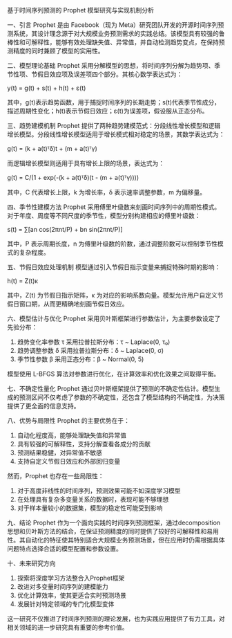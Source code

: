基于时间序列预测的 Prophet 模型研究与实现机制分析

一、引言
Prophet 是由 Facebook（现为 Meta）研究团队开发的开源时间序列预测系统，其设计理念源于对大规模业务预测需求的实践总结。该模型具有较强的鲁棒性和可解释性，能够有效处理缺失值、异常值，并自动检测趋势变点，在保持预测精度的同时兼顾了模型的实用性。

二、模型理论基础
Prophet 采用分解模型的思想，将时间序列分解为趋势项、季节性项、节假日效应项及误差项四个部分。其核心数学表达式为：

y(t) = g(t) + s(t) + h(t) + ε(t)

其中，g(t)表示趋势函数，用于捕捉时间序列的长期走势；s(t)代表季节性成分，描述周期性变化；h(t)表示节假日效应；ε(t)为误差项，假设服从正态分布。

三、趋势建模机制
Prophet 提供了两种趋势建模范式：分段线性增长模型和逻辑增长模型。分段线性增长模型适用于增长模式相对稳定的场景，其数学表达式为：

g(t) = (k + a(t)ᵀδ)t + (m + a(t)ᵀγ)

而逻辑增长模型则适用于具有增长上限的场景，表达式为：

g(t) = C/(1 + exp(-(k + a(t)ᵀδ)(t - (m + a(t)ᵀγ))))

其中，C 代表增长上限，k 为增长率，δ 表示速率调整参数，m 为偏移量。

四、季节性建模方法
Prophet 采用傅里叶级数来刻画时间序列中的周期性模式。对于年度、周度等不同尺度的季节性，模型分别构建相应的傅里叶级数：

s(t) = ∑[an cos(2πnt/P) + bn sin(2πnt/P)]

其中，P 表示周期长度，n 为傅里叶级数的阶数，通过调整阶数可以控制季节性模式的复杂程度。

五、节假日效应处理机制
模型通过引入节假日指示变量来捕捉特殊时期的影响：

h(t) = Z(t)κ

其中，Z(t) 为节假日指示矩阵，κ 为对应的影响系数向量。模型允许用户自定义节假日窗口期，从而更精确地刻画节假日效应。

六、模型估计与优化
Prophet 采用贝叶斯框架进行参数估计，为主要参数设定了先验分布：

1. 趋势变化率参数 τ 采用拉普拉斯分布：τ ~ Laplace(0, τ₀)
2. 趋势调整参数 δ 采用拉普拉斯分布：δ ~ Laplace(0, σ)
3. 季节性参数 β 采用正态分布：β ~ Normal(0, 5)

模型使用 L-BFGS 算法对参数进行优化，在计算效率和优化效果之间取得平衡。

七、不确定性量化
Prophet 通过贝叶斯框架提供了预测的不确定性估计。模型生成的预测区间不仅考虑了参数的不确定性，还包含了模型结构的不确定性，为决策提供了更全面的信息支持。

八、优势与局限性
Prophet 的主要优势在于：
1. 自动化程度高，能够处理缺失值和异常值
2. 具有较强的可解释性，支持分解查看各成分的贡献
3. 预测结果稳健，对异常值不敏感
4. 支持自定义节假日效应和外部回归变量

然而，Prophet 也存在一些局限性：
1. 对于高度非线性的时间序列，预测效果可能不如深度学习模型
2. 在处理具有复杂多变量关系的数据时，表现可能不够理想
3. 对于样本量较小的数据集，模型的稳定性可能受到影响

九、结论
Prophet 作为一个面向实践的时间序列预测框架，通过decomposition思想和贝叶斯方法的结合，在保证预测精度的同时提供了较好的可解释性和易用性。其自动化的特征使其特别适合大规模业务预测场景，但在应用时仍需根据具体问题特点选择合适的模型配置和参数设置。

十、未来研究方向
1. 探索将深度学习方法整合入Prophet框架
2. 改进对多变量时间序列的建模能力
3. 优化计算效率，使其更适合实时预测场景
4. 发展针对特定领域的专门化模型变体

这一研究不仅推进了时间序列预测的理论发展，也为实践应用提供了有力工具，对相关领域的进一步研究具有重要的参考价值。